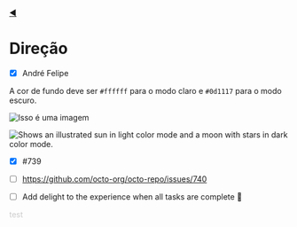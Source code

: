[◀](../README.md) 
# Direção

- [x] André Felipe


A cor de fundo deve ser `#ffffff` para o modo claro e `#0d1117` para o modo escuro.


![Isso é uma imagem](https://myoctocat.com/assets/images/base-octocat.svg)


<picture>
  <source media="(prefers-color-scheme: dark)" srcset="https://user-images.githubusercontent.com/25423296/163456776-7f95b81a-f1ed-45f7-b7ab-8fa810d529fa.png">
  <source media="(prefers-color-scheme: light)" srcset="https://user-images.githubusercontent.com/25423296/163456779-a8556205-d0a5-45e2-ac17-42d089e3c3f8.png">
  <img alt="Shows an illustrated sun in light color mode and a moon with stars in dark color mode." src="https://user-images.githubusercontent.com/25423296/163456779-a8556205-d0a5-45e2-ac17-42d089e3c3f8.png">
</picture>




- [x] #739
- [ ] https://github.com/octo-org/octo-repo/issues/740
- [ ] Add delight to the experience when all tasks are complete :tada:


<p style="color:#ccc;"> test </p> 
